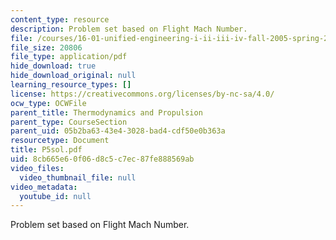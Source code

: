 ```yaml
---
content_type: resource
description: Problem set based on Flight Mach Number.
file: /courses/16-01-unified-engineering-i-ii-iii-iv-fall-2005-spring-2006/8cb665e60f06d8c5c7ec87fe888569ab_P5sol.pdf
file_size: 20806
file_type: application/pdf
hide_download: true
hide_download_original: null
learning_resource_types: []
license: https://creativecommons.org/licenses/by-nc-sa/4.0/
ocw_type: OCWFile
parent_title: Thermodynamics and Propulsion
parent_type: CourseSection
parent_uid: 05b2ba63-43e4-3028-bad4-cdf50e0b363a
resourcetype: Document
title: P5sol.pdf
uid: 8cb665e6-0f06-d8c5-c7ec-87fe888569ab
video_files:
  video_thumbnail_file: null
video_metadata:
  youtube_id: null
---
```

Problem set based on Flight Mach Number.